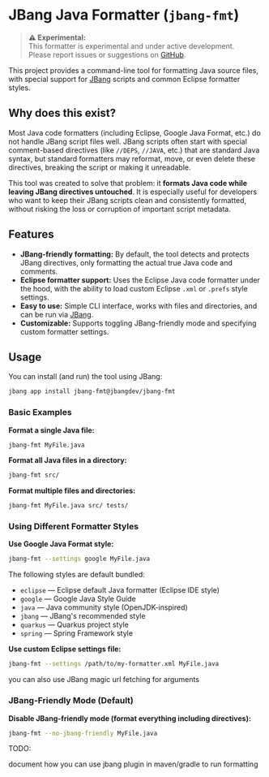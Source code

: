 # JBang Java Formatter (`jbang-fmt`)

> **⚠️ Experimental:**  
> This formatter is experimental and under active development.  
> Please report issues or suggestions on [GitHub](https://github.com/jbangdev/jbang-fmt).


This project provides a command-line tool for formatting Java source files, with special support for [JBang](https://www.jbang.dev/) scripts and common Eclipse formatter styles.

## Why does this exist?

Most Java code formatters (including Eclipse, Google Java Format, etc.) do not handle JBang script files well. JBang scripts often start with special comment-based directives (like `//DEPS`, `//JAVA`, etc.) that are standard Java syntax, but standard formatters may reformat, move, or even delete these directives, breaking the script or making it unreadable.

This tool was created to solve that problem: it **formats Java code while leaving JBang directives untouched**. It is especially useful for developers who want to keep their JBang scripts clean and consistently formatted, without risking the loss or corruption of important script metadata. 

## Features

- **JBang-friendly formatting:** By default, the tool detects and protects JBang directives, only formatting the actual true Java code and comments.
- **Eclipse formatter support:** Uses the Eclipse Java code formatter under the hood, with the ability to load custom Eclipse `.xml` or `.prefs` style settings.
- **Easy to use:** Simple CLI interface, works with files and directories, and can be run via [JBang](https://www.jbang.dev/).
- **Customizable:** Supports toggling JBang-friendly mode and specifying custom formatter settings.

## Usage

You can install (and run) the tool using JBang:

```bash
jbang app install jbang-fmt@jbangdev/jbang-fmt
```

### Basic Examples

**Format a single Java file:**
```bash
jbang-fmt MyFile.java
```

**Format all Java files in a directory:**
```bash
jbang-fmt src/
```

**Format multiple files and directories:**
```bash
jbang-fmt MyFile.java src/ tests/
```

### Using Different Formatter Styles

**Use Google Java Format style:**
```bash
jbang-fmt --settings google MyFile.java
```

The following styles are default bundled:

- `eclipse` &mdash; Eclipse default Java formatter (Eclipse IDE style)
- `google` &mdash; Google Java Style Guide
- `java` &mdash; Java community style (OpenJDK-inspired)
- `jbang` &mdash; JBang's recommended style
- `quarkus` &mdash; Quarkus project style
- `spring` &mdash; Spring Framework style


**Use custom Eclipse settings file:**
```bash
jbang-fmt --settings /path/to/my-formatter.xml MyFile.java
```

you can also use JBang magic url fetching for arguments



### JBang-Friendly Mode (Default)

**Disable JBang-friendly mode (format everything including directives):**

```bash
jbang-fmt --no-jbang-friendly MyFile.java
```

TODO:

document how you can use jbang plugin in maven/gradle to run formatting

